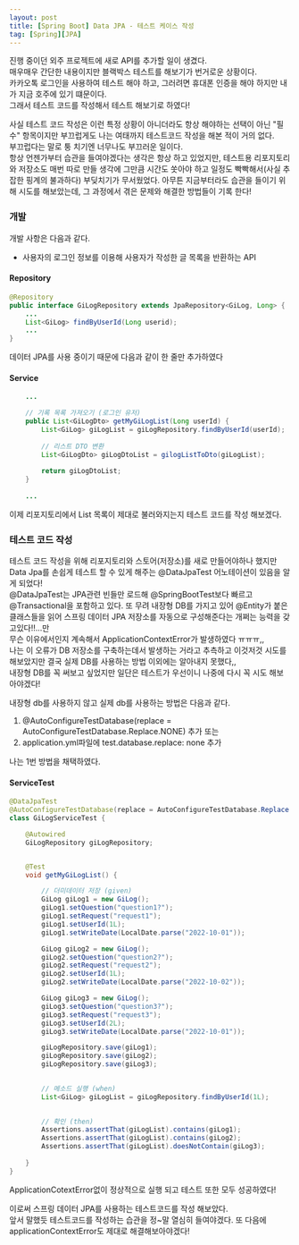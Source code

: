 ```yaml
---
layout: post
title: [Spring Boot] Data JPA - 테스트 케이스 작성
tag: [Spring][JPA]
---
```


진행 중이던 외주 프로젝트에 새로 API를 추가할 일이 생겼다.  
매우매우 간단한 내용이지만 블랙박스 테스트를 해보기가 번거로운 상황이다.  
카카오톡 로그인을 사용하여 테스트 해야 하고, 그러려면 휴대폰 인증을 해야 하지만 내가 지금 호주에 있기 떄문이다.  
그래서 테스트 코드를 작성해서 테스트 해보기로 하였다!  

사실 테스트 코드 작성은 이런 특정 상황이 아니더라도 항상 해야하는 선택이 아닌 "필수" 항목이지만 부끄럽게도 나는 여태까지 테스트코드 작성을 해본 적이 거의 없다.  
부끄럽다는 말로 퉁 치기엔 너무나도 부끄러운 일이다.  
항상 언젠가부터 습관을 들여야겠다는 생각은 항상 하고 있었지만, 테스트용 리포지토리와 저장소도 매번 따로 만들 생각에 그만큼 시간도 쏫아야 하고 일정도 빡빡해서(사실 추잡한 핑계의 불과하다) 부딪치기가 무서웠었다.
아무튼 지금부터라도 습관을 들이기 위해 시도를 해보았는데, 그 과정에서 겪은 문제와 해결한 방법들이 기록 한다!



### 개발
개발 사항은 다음과 같다.
- 사용자의 로그인 정보를 이용해 사용자가 작성한 글 목록을 반환하는 API

#### Repository
```java
@Repository
public interface GiLogRepository extends JpaRepository<GiLog, Long> {
    ...
    List<GiLog> findByUserId(Long userid);
    ...
}
```
데이터 JPA를 사용 중이기 때문에 다음과 같이 한 줄만 추가하였다

#### Service
```java
    ...

    // 기록 목록 가져오기 (로그인 유저)
    public List<GiLogDto> getMyGiLogList(Long userId) {
        List<GiLog> giLogList = giLogRepository.findByUserId(userId);
    
        // 리스트 DTO 변환
        List<GiLogDto> giLogDtoList = gilogListToDto(giLogList);
    
        return giLogDtoList;
    }
    
    ...
```
이제 리포지토리에서 List<GiLog> 목록이 제대로 불러와지는지 테스트 코드를 작성 해보겠다.

### 테스트 코드 작성
테스트 코드 작성을 위해 리포지토리와 스토어(저장소)를 새로 만들어야하나 했지만  
Data Jpa를 손쉽게 테스트 할 수 있게 해주는 @DataJpaTest 어노테이션이 있음을 알게 되었다!  
@DataJpaTest는 JPA관련 빈들만 로드해 @SpringBootTest보다 빠르고 @Transactional을 포함하고 있다.
또 무려 내장형 DB를 가지고 있어 @Entity가 붙은 클래스들을 읽어 스프링 데이터 JPA 저장소를 자동으로 구성해준다는 개쩌는 능력을 갖고있다!!...만  
무슨 이유에서인지 계속해서 ApplicationContextError가 발생하였다 ㅠㅠㅠ,,  
나는 이 오류가 DB 저장소를 구축하는데서 발생하는 거라고 추측하고 이것저것 시도를 해보았지만 결국 실제 DB를 사용하는 방법 이외에는 알아내지 못했다,,    
내장형 DB를 꼭 써보고 싶었지만 일단은 테스트가 우선이니 나중에 다시 꼭 시도 해보아야겠다!  
  
내장형 db를 사용하지 않고 실제 db를 사용하는 방법은 다음과 같다.
1. @AutoConfigureTestDatabase(replace = AutoConfigureTestDatabase.Replace.NONE) 추가 또는
2. application.yml파일에 test.database.replace: none 추가  

나는 1번 방법을 채택하였다.
#### ServiceTest
```java
@DataJpaTest
@AutoConfigureTestDatabase(replace = AutoConfigureTestDatabase.Replace.NONE)
class GiLogServiceTest {

    @Autowired
    GiLogRepository giLogRepository;


    @Test
    void getMyGiLogList() {

        // 더미데이터 저장 (given)
        GiLog giLog1 = new GiLog();
        giLog1.setQuestion("question1?");
        giLog1.setRequest("request1");
        giLog1.setUserId(1L);
        giLog1.setWriteDate(LocalDate.parse("2022-10-01"));

        GiLog giLog2 = new GiLog();
        giLog2.setQuestion("question2?");
        giLog2.setRequest("request2");
        giLog2.setUserId(1L);
        giLog2.setWriteDate(LocalDate.parse("2022-10-02"));

        GiLog giLog3 = new GiLog();
        giLog3.setQuestion("question3?");
        giLog3.setRequest("request3");
        giLog3.setUserId(2L);
        giLog3.setWriteDate(LocalDate.parse("2022-10-01"));

        giLogRepository.save(giLog1);
        giLogRepository.save(giLog2);
        giLogRepository.save(giLog3);
        

        // 메소드 실행 (when)
        List<GiLog> giLogList = giLogRepository.findByUserId(1L);

        
        // 확인 (then)
        Assertions.assertThat(giLogList).contains(giLog1);
        Assertions.assertThat(giLogList).contains(giLog2);
        Assertions.assertThat(giLogList).doesNotContain(giLog3);
        
    }
}
```
ApplicationCotextError없이 정상적으로 실행 되고 테스트 또한 모두 성공하였다!  
  
이로써 스프링 데이터 JPA를 사용하는 테스트코드를 작성 해보았다.  
앞서 말했듯 테스트코드를 작성하는 습관을 정~말 열심히 들여야겠다.
또 다음에 applicationContextError도 제대로 해결해보아야겠다!
